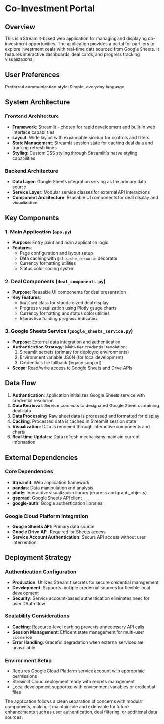 # Co-Investment Portal

## Overview

This is a Streamlit-based web application for managing and displaying co-investment opportunities. The application provides a portal for partners to explore investment deals with real-time data sourced from Google Sheets. It features interactive dashboards, deal cards, and progress tracking visualizations.

## User Preferences

Preferred communication style: Simple, everyday language.

## System Architecture

### Frontend Architecture
- **Framework**: Streamlit - chosen for rapid development and built-in web interface capabilities
- **Layout**: Wide layout with expandable sidebar for controls and filters
- **State Management**: Streamlit session state for caching deal data and tracking refresh times
- **Styling**: Custom CSS styling through Streamlit's native styling capabilities

### Backend Architecture
- **Data Layer**: Google Sheets integration serving as the primary data source
- **Service Layer**: Modular service classes for external API interactions
- **Component Architecture**: Reusable UI components for deal display and visualization

## Key Components

### 1. Main Application (`app.py`)
- **Purpose**: Entry point and main application logic
- **Features**: 
  - Page configuration and layout setup
  - Data caching with `@st.cache_resource` decorator
  - Currency formatting utilities
  - Status color coding system

### 2. Deal Components (`deal_components.py`)
- **Purpose**: Reusable UI components for deal presentation
- **Key Features**:
  - `DealCard` class for standardized deal display
  - Progress visualization using Plotly gauge charts
  - Currency formatting and status color utilities
  - Interactive funding progress indicators

### 3. Google Sheets Service (`google_sheets_service.py`)
- **Purpose**: External data integration and authentication
- **Authentication Strategy**: Multi-tier credential resolution:
  1. Streamlit secrets (primary for deployed environments)
  2. Environment variable JSON (for local development)
  3. Credentials file fallback (legacy support)
- **Scope**: Read/write access to Google Sheets and Drive APIs

## Data Flow

1. **Authentication**: Application initializes Google Sheets service with credential resolution
2. **Data Retrieval**: Service connects to designated Google Sheet containing deal data
3. **Data Processing**: Raw sheet data is processed and formatted for display
4. **Caching**: Processed data is cached in Streamlit session state
5. **Visualization**: Data is rendered through interactive components and charts
6. **Real-time Updates**: Data refresh mechanisms maintain current information

## External Dependencies

### Core Dependencies
- **Streamlit**: Web application framework
- **pandas**: Data manipulation and analysis
- **plotly**: Interactive visualization library (express and graph_objects)
- **gspread**: Google Sheets API client
- **google-auth**: Google authentication libraries

### Google Cloud Platform Integration
- **Google Sheets API**: Primary data source
- **Google Drive API**: Required for Sheets access
- **Service Account Authentication**: Secure API access without user intervention

## Deployment Strategy

### Authentication Configuration
- **Production**: Utilizes Streamlit secrets for secure credential management
- **Development**: Supports multiple credential sources for flexible local development
- **Security**: Service account-based authentication eliminates need for user OAuth flow

### Scalability Considerations
- **Caching**: Resource-level caching prevents unnecessary API calls
- **Session Management**: Efficient state management for multi-user scenarios
- **Error Handling**: Graceful degradation when external services are unavailable

### Environment Setup
- Requires Google Cloud Platform service account with appropriate permissions
- Streamlit Cloud deployment ready with secrets management
- Local development supported with environment variables or credential files

The application follows a clean separation of concerns with modular components, making it maintainable and extensible for future enhancements such as user authentication, deal filtering, or additional data sources.